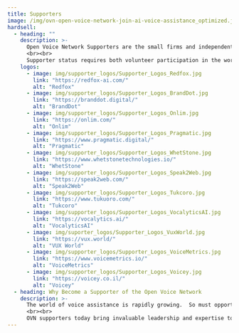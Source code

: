```yaml
---
title: Supporters
image: /img/ovn-open-voice-network-join-ai-voice-assistance_optimized.jpg
hardsell:
  - heading: ""
    description: >-
      Open Voice Network Supporters are the small firms and independent practitioners engaged in voice development, design, strategy, or testing who endorse the objectives and work of the Open Voice Network.
      <br><br>
      Supporter status requires both volunteer participation in the work of the Open Voice Network and the signing of a no-fee Open Voice Network Supporter Charter.  You’ll find their logos here on this page.
    logos:
      - image: img/supporter_logos/Supporter_Logos_Redfox.jpg
        link: "https://redfox-ai.com/"
        alt: "Redfox"
      - image: img/supporter_logos/Supporter_Logos_BrandDot.jpg
        link: "https://branddot.digital/"
        alt: "BrandDot"
      - image: img/supporter_logos/Supporter_Logos_Onlim.jpg
        link: "https://onlim.com/"
        alt: "Onlim"
      - image: img/supporter_logos/Supporter_Logos_Pragmatic.jpg
        link: "https://www.pragmatic.digital/"
        alt: "Pragmatic"
      - image: img/supporter_logos/Supporter_Logos_WhetStone.jpg
        link: "https://www.whetstonetechnologies.io/"
        alt: "WhetStone"
      - image: img/supporter_logos/Supporter_Logos_Speak2Web.jpg
        link: "https://speak2web.com/"
        alt: "Speak2Web"
      - image: img/supporter_logos/Supporter_Logos_Tukcoro.jpg
        link: "https://www.tukuoro.com/"
        alt: "Tukcoro"
      - image: img/supporter_logos/Supporter_Logos_VocalyticsAI.jpg
        link: "https://vocalytics.ai/"
        alt: "VocalyticsAI"
      - image: img/suporter_logos/Supporter_Logos_VuxWorld.jpg
        link: "https://vux.world/"
        alt: "VUX World"
      - image: img/supporter_logos/Supporter_Logos_VoiceMetrics.jpg
        link: "https://www.voicemetrics.io/"
        alt: "VoiceMetrics"
      - image: img/supporter_logos/Supporter_Logos_Voicey.jpg
        link: "https://voicey.co.il/"
        alt: "Voicey"
  - heading: Why Become a Supporter of the Open Voice Network
    description: >-
      The world of voice assistance is rapidly growing.  So must opportunities for voice entrepreneurs and innovations.   Bringing choice, openness, and inclusivity to voice through the development and adoption of standards will dramatically expand opportunities for the voice ecosystem.  And those who help create standards and bring them to market be taking a step ahead in a highly competitive environment.
      <br><br>
      OVN supporters today bring invaluable leadership and expertise to our Work Groups and Communities.  We welcome your participation, and this public demonstration of support.
---
```


